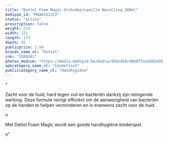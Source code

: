 ```yaml
---
title: "Dettol Foam Magic Orchidee/vanille Navulling 200ml"
medipim_id: "M0A81512C2"
status: "active"
prescription: false
weight: 213
width: 121
length: 173
depth: 55
publicprice: 1.99
brands_name_nl: "Dettol"
cnk: "3500261"
photos_medium: "https://media.medipim.be/media/450x450/d848f53a2b02eddf31feb1197dc73d72.jpg"
apbcategory_name_nl: "Cosmetisch"
publiccategory_name_nl: "Handhygiëne"
---
```

"<p>Zacht voor de huid, hard tegen vuil en bacteriën dankzij zijn reinigende werking. Deze formule reinigt efficiënt om de aanwezigheid van bacteriën op de handen te helpen verminderen en is eveneens zacht voor de huid.</p>n<p>Met Dettol Foam Magic wordt een goede handhygiëne kinderspel.</p>n"
